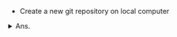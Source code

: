 - Create a new git repository on local computer
<details><summary>Ans.</summary>
<p>

```
$ mkdir myDir
$ cd myDir
$ git init
```
</p>
</details>
